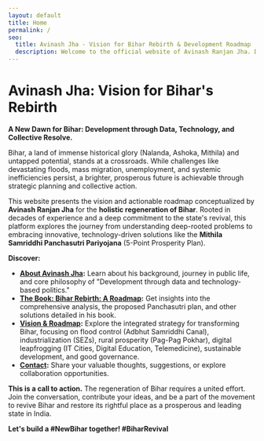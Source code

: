 ```yaml
---
layout: default
title: Home
permalink: /
seo:
  title: Avinash Jha - Vision for Bihar Rebirth & Development Roadmap
  description: Welcome to the official website of Avinash Ranjan Jha. Discover his vision, the comprehensive 'Bihar Rebirth Roadmap,' the Mithila Samriddhi Panchasutri plan, and solutions for Bihar's challenges like floods, migration, and unemployment.
---
```


# Avinash Jha: Vision for Bihar's Rebirth

**A New Dawn for Bihar: Development through Data, Technology, and Collective Resolve.**

Bihar, a land of immense historical glory (Nalanda, Ashoka, Mithila) and untapped potential, stands at a crossroads. While challenges like devastating floods, mass migration, unemployment, and systemic inefficiencies persist, a brighter, prosperous future is achievable through strategic planning and collective action.

This website presents the vision and actionable roadmap conceptualized by **Avinash Ranjan Jha** for the **holistic regeneration of Bihar**. Rooted in decades of experience and a deep commitment to the state's revival, this platform explores the journey from understanding deep-rooted problems to embracing innovative, technology-driven solutions like the **Mithila Samriddhi Panchasutri Pariyojana** (5-Point Prosperity Plan).

**Discover:**

*   **[About Avinash Jha](./about/):** Learn about his background, journey in public life, and core philosophy of "Development through data and technology-based politics."
*   **[The Book: Bihar Rebirth: A Roadmap](./book/):** Get insights into the comprehensive analysis, the proposed Panchasutri plan, and other solutions detailed in his book.
*   **[Vision & Roadmap](./vision/):** Explore the integrated strategy for transforming Bihar, focusing on flood control (Adbhut Samriddhi Canal), industrialization (SEZs), rural prosperity (Pag-Pag Pokhar), digital leapfrogging (IT Cities, Digital Education, Telemedicine), sustainable development, and good governance.
*   **[Contact](./contact/):** Share your valuable thoughts, suggestions, or explore collaboration opportunities.

**This is a call to action.** The regeneration of Bihar requires a united effort. Join the conversation, contribute your ideas, and be a part of the movement to revive Bihar and restore its rightful place as a prosperous and leading state in India.

**Let's build a #NewBihar together! #BiharRevival**